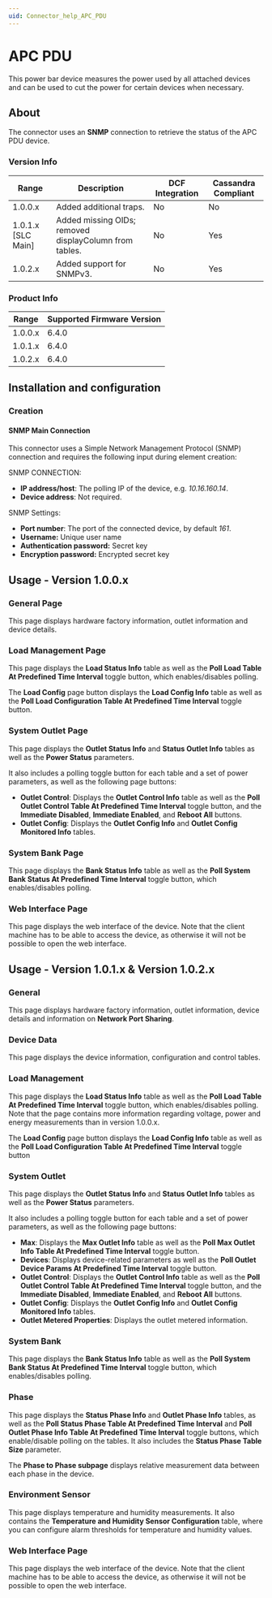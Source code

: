 ```yaml
---
uid: Connector_help_APC_PDU
---
```


# APC PDU

This power bar device measures the power used by all attached devices and can be used to cut the power for certain devices when necessary.

## About

The connector uses an **SNMP** connection to retrieve the status of the APC PDU device.

### Version Info

| Range              | Description                                            | DCF Integration | Cassandra Compliant |
|--------------------|--------------------------------------------------------|-----------------|---------------------|
| 1.0.0.x            | Added additional traps.                                | No              | No                  |
| 1.0.1.x [SLC Main] | Added missing OIDs; removed displayColumn from tables. | No              | Yes                 |
| 1.0.2.x            | Added support for SNMPv3.                              | No              | Yes                 |

### Product Info

| Range   | Supported Firmware Version |
|---------|----------------------------|
| 1.0.0.x | 6.4.0                      |
| 1.0.1.x | 6.4.0                      |
| 1.0.2.x | 6.4.0                      |

## Installation and configuration

### Creation

#### SNMP Main Connection

This connector uses a Simple Network Management Protocol (SNMP) connection and requires the following input during element creation:

SNMP CONNECTION:

- **IP address/host**: The polling IP of the device, e.g. *10.16.160.14*.
- **Device address**: Not required.

SNMP Settings:

- **Port number**: The port of the connected device, by default *161*.
- **Username:** Unique user name
- **Authentication password:** Secret key
- **Encryption password:** Encrypted secret key

## Usage - Version 1.0.0.x

### General Page

This page displays hardware factory information, outlet information and device details.

### Load Management Page

This page displays the **Load Status Info** table as well as the **Poll Load Table At Predefined Time Interval** toggle button, which enables/disables polling.

The **Load Config** page button displays the **Load Config Info** table as well as the **Poll Load Configuration Table At Predefined Time Interval** toggle button.

### System Outlet Page

This page displays the **Outlet Status Info** and **Status Outlet Info** tables as well as the **Power Status** parameters.

It also includes a polling toggle button for each table and a set of power parameters, as well as the following page buttons:

- **Outlet Control**: Displays the **Outlet Control Info** table as well as the **Poll Outlet Control Table At Predefined Time Interval** toggle button, and the **Immediate Disabled**, **Immediate Enabled**, and **Reboot All** buttons.
- **Outlet Config**: Displays the **Outlet Config Info** and **Outlet Config Monitored Info** tables.

### System Bank Page

This page displays the **Bank Status Info** table as well as the **Poll System Bank Status At Predefined Time Interval** toggle button, which enables/disables polling.

### Web Interface Page

This page displays the web interface of the device. Note that the client machine has to be able to access the device, as otherwise it will not be possible to open the web interface.

## Usage - Version 1.0.1.x & Version 1.0.2.x

### General

This page displays hardware factory information, outlet information, device details and information on **Network Port Sharing**.

### Device Data

This page displays the device information, configuration and control tables.

### Load Management

This page displays the **Load Status Info** table as well as the **Poll Load Table At Predefined Time Interval** toggle button, which enables/disables polling. Note that the page contains more information regarding voltage, power and energy measurements than in version 1.0.0.x.

The **Load Config** page button displays the **Load Config Info** table as well as the **Poll Load Configuration Table At Predefined Time Interval** toggle button

### System Outlet

This page displays the **Outlet Status Info** and **Status Outlet Info** tables as well as the **Power Status** parameters.

It also includes a polling toggle button for each table and a set of power parameters, as well as the following page buttons:

- **Max**: Displays the **Max Outlet Info** table as well as the **Poll Max Outlet Info Table At Predefined Time Interval** toggle button.
- **Devices**: Displays device-related parameters as well as the **Poll Outlet Device Params At Predefined Time Interval** toggle button.
- **Outlet Control**: Displays the **Outlet Control Info** table as well as the **Poll Outlet Control Table At Predefined Time Interval** toggle button, and the **Immediate Disabled**, **Immediate Enabled**, and **Reboot All** buttons.
- **Outlet Config**: Displays the **Outlet Config Info** and **Outlet Config Monitored Info** tables.
- **Outlet Metered Properties**: Displays the outlet metered information.

### System Bank

This page displays the **Bank Status Info** table as well as the **Poll System Bank Status At Predefined Time Interval** toggle button, which enables/disables polling.

### Phase

This page displays the **Status Phase Info** and **Outlet Phase Info** tables, as well as the **Poll Status Phase Table At Predefined Time Interval** and **Poll Outlet Phase Info Table At Predefined Time Interval** toggle buttons, which enable/disable polling on the tables. It also includes the **Status Phase Table Size** parameter.

The **Phase to Phase subpage** displays relative measurement data between each phase in the device.

### Environment Sensor

This page displays temperature and humidity measurements. It also contains the **Temperature and Humidity Sensor Configuration** table, where you can configure alarm thresholds for temperature and humidity values.

### Web Interface Page

This page displays the web interface of the device. Note that the client machine has to be able to access the device, as otherwise it will not be possible to open the web interface.
